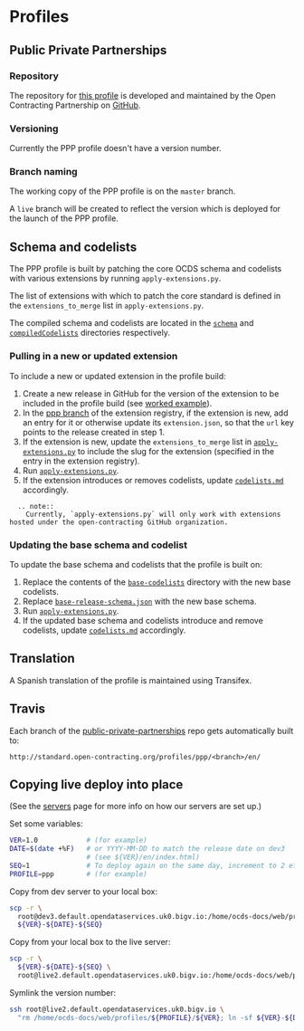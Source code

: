 # Profiles

## Public Private Partnerships

### Repository

The repository for [this profile](http://standard.open-contracting.org/profiles/ppp/latest/en/) is developed and maintained by the Open Contracting Partnership on [GitHub](https://github.com/open-contracting/public-private-partnerships).

### Versioning

Currently the PPP profile doesn't have a version number.

### Branch naming

The working copy of the PPP profile is on the `master` branch.

A `live` branch will be created to reflect the version which is deployed for the launch of the PPP profile.

## Schema and codelists

The PPP profile is built by patching the core OCDS schema and codelists with various extensions by running `apply-extensions.py`.

The list of extensions with which to patch the core standard is defined in the `extensions_to_merge` list in `apply-extensions.py`.

The compiled schema and codelists are located in the [`schema`](https://github.com/open-contracting/public-private-partnerships/tree/master/schema) and [`compiledCodelists`](https://github.com/open-contracting/public-private-partnerships/tree/master/compiledCodelists) directories respectively.

### Pulling in a new or updated extension

To include a new or updated extension in the profile build:

1. Create a new release in GitHub for the version of the extension to be included in the profile build (see [worked example](../standard/technical/deployment#pinning-extensions-worked-example)).
1. In the [ppp branch](https://github.com/open-contracting/extension_registry/tree/ppp) of the extension registry, if the extension is new, add an entry for it or otherwise update its `extension.json`, so that the `url` key points to the release created in step 1.
1. If the extension is new, update the `extensions_to_merge` list in [`apply-extensions.py`](https://github.com/open-contracting/public-private-partnerships/blob/master/schema/apply-extensions.py) to include the slug for the extension (specified in the entry in the extension registry).
1. Run [`apply-extensions.py`](https://github.com/open-contracting/public-private-partnerships/blob/master/schema/apply-extensions.py).
1. If the extension introduces or removes codelists, update [`codelists.md`](https://github.com/open-contracting/public-private-partnerships/blob/master/docs/reference/codelists.md) accordingly.

```eval_rst
  .. note::
    Currently, `apply-extensions.py` will only work with extensions hosted under the open-contracting GitHub organization.
```

### Updating the base schema and codelist

To update the base schema and codelists that the profile is built on:

1. Replace the contents of the [`base-codelists`](https://github.com/open-contracting/public-private-partnerships/tree/master/schema/base-codelists) directory with the new base codelists.
1. Replace [`base-release-schema.json`](https://github.com/open-contracting/public-private-partnerships/blob/master/schema/base-release-schema.json) with the new base schema.
1. Run [`apply-extensions.py`](https://github.com/open-contracting/public-private-partnerships/blob/master/schema/apply-extensions.py).
1. If the updated base schema and codelists introduce and remove codelists, update [`codelists.md`](https://github.com/open-contracting/public-private-partnerships/blob/master/docs/reference/codelists.md) accordingly.

## Translation

A Spanish translation of the profile is maintained using Transifex.

## Travis

Each branch of the [public-private-partnerships](https://github.com/open-contracting/public-private-partnerships) repo gets automatically built to:

`http://standard.open-contracting.org/profiles/ppp/<branch>/en/`

## Copying live deploy into place

(See the [servers](../systems/servers) page for more info on how our servers are set up.)

Set some variables:

```bash
VER=1.0            # (for example)
DATE=$(date +%F)   # or YYYY-MM-DD to match the release date on dev3
                   # (see ${VER}/en/index.html)
SEQ=1              # To deploy again on the same day, increment to 2 etc
PROFILE=ppp        # (for example)
```

Copy from dev server to your local box:

```bash
scp -r \
  root@dev3.default.opendataservices.uk0.bigv.io:/home/ocds-docs/web/profiles/${PROFILE}/${VER} \
  ${VER}-${DATE}-${SEQ}
```

Copy from your local box to the live server:

```bash
scp -r \
  ${VER}-${DATE}-${SEQ} \
  root@live2.default.opendataservices.uk0.bigv.io:/home/ocds-docs/web/profiles/${PROFILE}/
```

Symlink the version number:

```bash
ssh root@live2.default.opendataservices.uk0.bigv.io \
  "rm /home/ocds-docs/web/profiles/${PROFILE}/${VER}; ln -sf ${VER}-${DATE}-${SEQ} /home/ocds-docs/web/profiles/${PROFILE}/${VER}"
```
